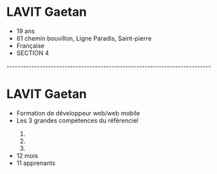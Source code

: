 <h1>LAVIT Gaetan</h1>
  <ul>
    <li>19 ans</li>
    <li>61 chemin bouvillon, Ligne Paradis, Saint-pierre</li>
    <li>Française</li>
   <li>SECTION 4</li>
 </ul>
 <p>--------------------------------------------------------------------------</p>
 
<h1>LAVIT Gaetan</h1>
  <ul>
  <li>Formation de développeur web/web mobile</li>
  <li>Les 3 grandes compétences du référenciel</li>
  <ol>
    <li></li>
    <li></li>
    <li></li>
  </ol>
  <li>12 mois</li>
  <li>11 apprenants</li>
